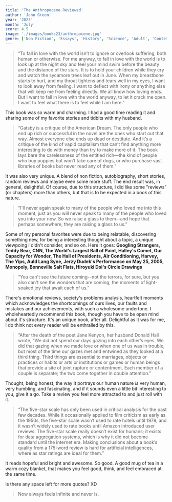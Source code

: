 ```yaml
---
title: 'The Anthropocene Reviewed'
author: 'John Green'
year: '2023'
month: 'July'
score: 4.5
image: './images/books23/anthropocene.jpg'
genre: ['Non Fiction', 'Essays', 'History', 'Science', 'Adult', 'Contemporary', 'Biography']
---
```


> “To fall in love with the world isn’t to ignore or overlook suffering, both human or otherwise. For me anyway, to fall in love with the world is to look up at the night sky and feel your mind swim before the beauty and the distance of the stars. It is to hold your children while they cry and watch the sycamore trees leaf out in June. When my breastbone starts to hurt, and my throat tightens and tears well in my eyes, I want to look away from feeling. I want to deflect with irony or anything else that will keep me from feeling directly. We all know how loving ends. But I want to fall in love with the world anyway, to let it crack me open. I want to feel what there is to feel while I am here.”

This book was so warm and charming. I had a good time reading it and sharing some of my favorite stories and tidbits with my husband.

> “Gatsby is a critique of the American Dream. The only people who end up rich or successful in the novel are the ones who start out that way. Almost everyone else ends up dead or destitute. And it’s a critique of the kind of vapid capitalism that can’t find anything more interesting to do with money than try to make more of it. The book lays bare the carelessness of the entitled rich—the kind of people who buy puppies but won’t take care of dogs, or who purchase vast libraries of books but never read any of them.”

It was also very unique. A blend of non fiction, autobiography, short stories, random reviews and maybe even some more stuff. The end result was, in general, delightful. Of course, due to this structure, I did like some "reviews" (or chapters) more than others, but that is to be expected in a book of this nature.

> “I'll never again speak to many of the people who loved me into this moment, just as you will never speak to many of the people who loved you into your now. So we raise a glass to them--and hope that perhaps somewhere, they are raising a glass to us.”

Some of my personal favorites were due to being relatable, discovering something new, for being a interesting thought about a topic, a unique viewpoing I didn't consider, and so on. Here it goes: **Googling Strangers, Teddy Bear, CNN, The World's Largest Ball of Paint, Halley's Comet, Our Capacity for Wonder, The Hall of Presidents, Air Conditioning, Harvey, The Yips, Auld Lang Syne, Jerzy Dudek's Performance on May 25, 2005, Monopoly, Bonneville Salt Flats, Hiroyuki Doi's Circle Drawings**

> “You can't see the future coming--not the terrors, for sure, but you also can't see the wonders that are coming, the moments of light-soaked joy that await each of us.”

There's emotional reviews, society's problems analysis, heartfelt moments which acknowledges the shortcomings of ours lives, our faults and mistakes and our achievements, with such a wholesome undertone. I wholeheartedly recommend this book, though you have to be open mind about it's structure. It's an unique book, after all. Delightful as it was for me, I do think not every reader will be enthralled by this.

> “After the death of the poet Jane Kenyon, her husband Donald Hall wrote, “We did not spend our days gazing into each other’s eyes. We did that gazing when we made love or when one of us was in trouble, but most of the time our gazes met and entwined as they looked at a third thing. Third things are essential to marriages, objects or practices or habits or arts or institutions or games or human beings that provide a site of joint rapture or contentment. Each member of a couple is separate; the two come together in double attention.”

Thought, being honest, the way it portrays our human nature _is_ very human, very humbling, and fascinating, and if it sounds even a little bit interesting to you, give it a go. Take a review you feel more attracted to and just roll with it.

> “The five-star scale has only been used in critical analysis for the past few decades. While it occasionally applied to film criticism as early as the 1950s, the five-star scale wasn’t used to rate hotels until 1979, and it wasn’t widely used to rate books until Amazon introduced user reviews. The five-star scale really doesn’t exist for humans; it exists for data aggregation systems, which is why it did not become standard until the internet era. Making conclusions about a book’s quality from a 175-word review is hard for artificial intelligences, where as star ratings are ideal for them.”

It reads hopeful and bright and awesome. So good. A good mug of tea in a warm cozy blanket, that makes you feel good, think, and feel embraced at the same time.

Is there any space left for more quotes? XD

> Now always feels infinite and never is.
